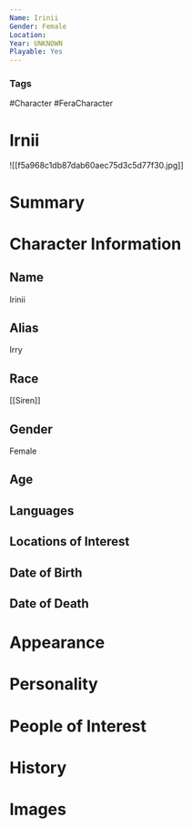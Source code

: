 ```yaml
---
Name: Irinii
Gender: Female
Location: 
Year: UNKNOWN
Playable: Yes
---
```


### Tags
#Character #FeraCharacter 

# Irnii
![[f5a968c1db87dab60aec75d3c5d77f30.jpg]]

# Summary


# Character Information

## Name
Irinii

## Alias
Irry

## Race
[[Siren]]

## Gender
Female

## Age

## Languages

## Locations of Interest

## Date of Birth

## Date of Death

# Appearance

# Personality

# People of Interest

# History

# Images
